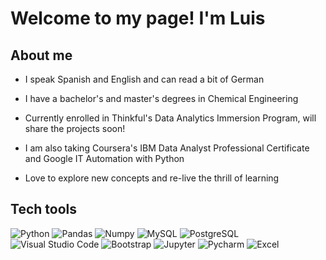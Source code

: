 # Welcome to my page! I'm Luis

## About me

- I speak Spanish and English and can read a bit of German

- I have a bachelor's and master's degrees in Chemical Engineering

- Currently enrolled in Thinkful's Data Analytics Immersion Program, will share the projects soon!

- I am also taking Coursera's IBM Data Analyst Professional Certificate and Google IT Automation with Python

- Love to explore new concepts and re-live the thrill of learning

## Tech tools

![Python](https://img.shields.io/badge/-Python-333333?style=flat&logo=python)
![Pandas](https://img.shields.io/badge/-Pandas-333333?style=flat&logo=Pandas&logoColor=007ACC)
![Numpy](https://img.shields.io/badge/-Numpy-333333?style=flat&logo=Numpy&logoColor=007ACC)
![MySQL](https://img.shields.io/badge/-MySQL-333333?style=flat&logo=mysql)
![PostgreSQL](https://img.shields.io/badge/-PostgreSQL-333333?style=flat&logo=PostgreSQL&logoColor=007ACC)
![Visual Studio Code](https://img.shields.io/badge/-Visual%20Studio%20Code-333333?style=flat&logo=visual-studio-code&logoColor=007ACC)
![Bootstrap](https://img.shields.io/badge/-Bootstrap-333333?style=flat&logo=Bootstrap&logoColor=007ACC)
![Jupyter](https://img.shields.io/badge/-Jupyter-333333?style=flat&logo=Jupyter&logoColor=007ACC)
![Pycharm](https://img.shields.io/badge/-Pycharm-333333?style=flat&logo=Pycharm&logoColor=007ACC)
![Excel](https://img.shields.io/badge/-Excel-333333?style=flat&logo=Microsoft-Excel&logoColor=007ACC)
